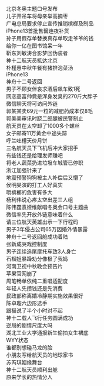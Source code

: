 北京冬奥主题口号发布  
儿子开吊车将母亲举高摘枣  
广电总局要求停止宣传推销槟榔及制品  
iPhone13首批售罄连夜补货  
孙子用假存单替换真存单取走爷爷的钱  
给你一亿在图书馆呆一年  
靳东刘敏涛合影梦回伪装者  
神十二航天员抵达北京  
朴槿惠中秋午餐有猪排泡菜汤  
iPhone13  
神舟十二号返回  
男子不顾女伴哀求酒后飙车致1死  
网恋高富帅竟是浑身发臭的270斤大胖子  
微信聊天将可访问外链  
郭某某卖69元一粒的减肥药成本仅8毛  
郭美美审讯时跷二郎腿被民警制止  
航天员在太空卸了1000多个螺丝  
女子邮寄11万黄金中途失踪  
呼兰吐槽天价月饼  
三名航天员下飞机后冲大家招手  
有些钱还是给理发师赚吧  
将老人蔬菜扔进垃圾车城管已停职  
浙江加强针来了  
地震预警狗狗被主人补偿后又懵了  
侯明昊演的打工人好真实  
嚼槟榔的危害有多大  
杨利伟说心疼太空出差三人组  
陈伟霆袁娅维献唱冬奥会口号主题曲  
微信率先开放外链意味着什么  
请三位航天英雄出示一下行程码  
男子3年侵占公司65万因婚外情暴露  
神舟十二号返回舱成功着陆  
张新成哭戏控制度  
男子连续追尾摩托车致3人身亡  
石榴姐暴躁劝分像极了我妈  
河南卫视中秋晚会预告片  
苹果官网崩了  
周笔畅单依纯二重唱适配度  
年轻人先攒钱还是先消费  
民政部称离婚冷静期实施效果很好  
陈卓璇六边形选手  
跟猫说了半个小时对不起  
神十二载人飞行任务圆满成功  
逆局的剧情尺度大吗  
湖北工业大学通报新生偷拍女生裙底  
WYY状态  
谁都别想碰马龙的脸  
小朋友写给航天员的地球家书  
苏芮琪姻缘舞台  
神十二航天员顺利出舱  
原来学长的热情分人  
